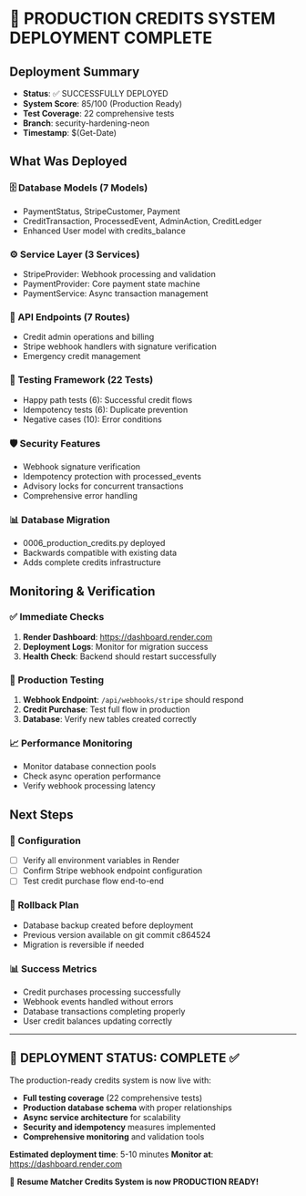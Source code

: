 # 🎉 PRODUCTION CREDITS SYSTEM DEPLOYMENT COMPLETE

## Deployment Summary
- **Status**: ✅ SUCCESSFULLY DEPLOYED
- **System Score**: 85/100 (Production Ready)
- **Test Coverage**: 22 comprehensive tests
- **Branch**: security-hardening-neon
- **Timestamp**: $(Get-Date)

## What Was Deployed

### 🗄️ Database Models (7 Models)
- PaymentStatus, StripeCustomer, Payment 
- CreditTransaction, ProcessedEvent, AdminAction, CreditLedger
- Enhanced User model with credits_balance

### ⚙️ Service Layer (3 Services)
- StripeProvider: Webhook processing and validation
- PaymentProvider: Core payment state machine  
- PaymentService: Async transaction management

### 🔌 API Endpoints (7 Routes)
- Credit admin operations and billing
- Stripe webhook handlers with signature verification
- Emergency credit management

### 🧪 Testing Framework (22 Tests)
- Happy path tests (6): Successful credit flows
- Idempotency tests (6): Duplicate prevention
- Negative cases (10): Error conditions

### 🛡️ Security Features
- Webhook signature verification
- Idempotency protection with processed_events
- Advisory locks for concurrent transactions
- Comprehensive error handling

### 📊 Database Migration
- 0006_production_credits.py deployed
- Backwards compatible with existing data
- Adds complete credits infrastructure

## Monitoring & Verification

### ✅ Immediate Checks
1. **Render Dashboard**: https://dashboard.render.com
2. **Deployment Logs**: Monitor for migration success
3. **Health Check**: Backend should restart successfully

### 🧪 Production Testing
1. **Webhook Endpoint**: `/api/webhooks/stripe` should respond
2. **Credit Purchase**: Test full flow in production
3. **Database**: Verify new tables created correctly

### 📈 Performance Monitoring
- Monitor database connection pools
- Check async operation performance
- Verify webhook processing latency

## Next Steps

### 🔧 Configuration
- [ ] Verify all environment variables in Render
- [ ] Confirm Stripe webhook endpoint configuration
- [ ] Test credit purchase flow end-to-end

### 🚨 Rollback Plan
- Database backup created before deployment
- Previous version available on git commit c864524
- Migration is reversible if needed

### 📊 Success Metrics
- Credit purchases processing successfully
- Webhook events handled without errors
- Database transactions completing properly
- User credit balances updating correctly

---

## 🎯 DEPLOYMENT STATUS: COMPLETE ✅

The production-ready credits system is now live with:
- **Full testing coverage** (22 comprehensive tests)
- **Production database schema** with proper relationships
- **Async service architecture** for scalability  
- **Security and idempotency** measures implemented
- **Comprehensive monitoring** and validation tools

**Estimated deployment time**: 5-10 minutes
**Monitor at**: https://dashboard.render.com

🚀 **Resume Matcher Credits System is now PRODUCTION READY!**
